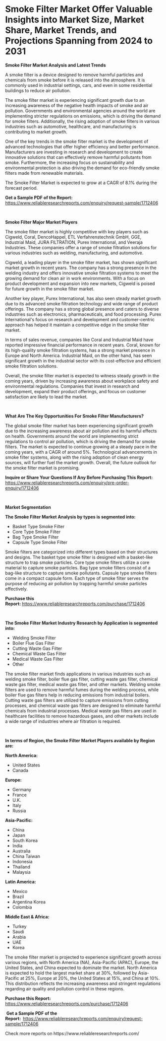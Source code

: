 <p><h1>Smoke Filter Market Offer Valuable Insights into Market Size, Market Share, Market Trends, and Projections Spanning from 2024 to 2031</h1></p><p><strong>Smoke Filter Market Analysis and Latest Trends</strong></p>
<p><p>A smoke filter is a device designed to remove harmful particles and chemicals from smoke before it is released into the atmosphere. It is commonly used in industrial settings, cars, and even in some residential buildings to reduce air pollution.</p><p>The smoke filter market is experiencing significant growth due to an increasing awareness of the negative health impacts of smoke and air pollution. Governments and environmental agencies around the world are implementing stricter regulations on emissions, which is driving the demand for smoke filters. Additionally, the rising adoption of smoke filters in various industries such as automotive, healthcare, and manufacturing is contributing to market growth.</p><p>One of the key trends in the smoke filter market is the development of advanced technologies that offer higher efficiency and better performance. Manufacturers are investing in research and development to create innovative solutions that can effectively remove harmful pollutants from smoke. Furthermore, the increasing focus on sustainability and environmental protection is also driving the demand for eco-friendly smoke filters made from renewable materials.</p><p>The Smoke Filter Market is expected to grow at a CAGR of 8.1% during the forecast period.</p></p>
<p><strong>Get a Sample PDF of the Report:&nbsp;</strong> <a href="https://www.reliableresearchreports.com/enquiry/request-sample/1712406">https://www.reliableresearchreports.com/enquiry/request-sample/1712406</a></p>
<p>&nbsp;</p>
<p><strong>Smoke Filter Major Market Players</strong></p>
<p><p>The smoke filter market is highly competitive with key players such as Cigweld, Coral, DencoHappel, ETL Verfahrenstechnik GmbH, GGE, Industrial Maid, JURA FILTRATION, Purex International, and Veeraja Industries. These companies offer a range of smoke filtration solutions for various industries such as welding, manufacturing, and automotive.</p><p>Cigweld, a leading player in the smoke filter market, has shown significant market growth in recent years. The company has a strong presence in the welding industry and offers innovative smoke filtration systems to meet the growing demand for clean air in work environments. With a focus on product development and expansion into new markets, Cigweld is poised for future growth in the smoke filter market.</p><p>Another key player, Purex International, has also seen steady market growth due to its advanced smoke filtration technology and wide range of product offerings. The company has a strong global presence and caters to diverse industries such as electronics, pharmaceuticals, and food processing. Purex International's focus on research and development and customer-centric approach has helped it maintain a competitive edge in the smoke filter market.</p><p>In terms of sales revenue, companies like Coral and Industrial Maid have reported impressive financial performance in recent years. Coral, known for its high-quality smoke filtration systems, has a strong market presence in Europe and North America. Industrial Maid, on the other hand, has seen significant growth in the industrial sector with its cost-effective and efficient smoke filtration solutions.</p><p>Overall, the smoke filter market is expected to witness steady growth in the coming years, driven by increasing awareness about workplace safety and environmental regulations. Companies that invest in research and development, expand their product offerings, and focus on customer satisfaction are likely to lead the market.</p></p>
<p>&nbsp;</p>
<p><strong>What Are The Key Opportunities For Smoke Filter Manufacturers?</strong></p>
<p><p>The global smoke filter market has been experiencing significant growth due to the increasing awareness about air pollution and its harmful effects on health. Governments around the world are implementing strict regulations to control air pollution, which is driving the demand for smoke filters. The market is expected to continue growing at a steady pace in the coming years, with a CAGR of around 5%. Technological advancements in smoke filter systems, along with the rising adoption of clean energy sources, will further fuel the market growth. Overall, the future outlook for the smoke filter market is promising.</p></p>
<p><strong>Inquire or Share Your Questions If Any Before Purchasing This Report:</strong> <a href="https://www.reliableresearchreports.com/enquiry/pre-order-enquiry/1712406">https://www.reliableresearchreports.com/enquiry/pre-order-enquiry/1712406</a></p>
<p>&nbsp;</p>
<p><strong>Market Segmentation</strong></p>
<p><strong>The Smoke Filter Market Analysis by types is segmented into:</strong></p>
<p><ul><li>Basket Type Smoke Filter</li><li>Core Type Smoke Filter</li><li>Bag Type Smoke Filter</li><li>Capsule Type Smoke Filter</li></ul></p>
<p><p>Smoke filters are categorized into different types based on their structures and designs. The basket type smoke filter is designed with a basket-like structure to trap smoke particles. Core type smoke filters utilize a core material to capture smoke particles. Bag type smoke filters consist of a bag-like structure to capture smoke pollutants. Capsule type smoke filters come in a compact capsule form. Each type of smoke filter serves the purpose of reducing air pollution by trapping harmful smoke particles effectively.</p></p>
<p><strong>Purchase this Report:&nbsp;</strong><a href="https://www.reliableresearchreports.com/purchase/1712406">https://www.reliableresearchreports.com/purchase/1712406</a></p>
<p>&nbsp;</p>
<p><strong>The Smoke Filter Market Industry Research by Application is segmented into:</strong></p>
<p><ul><li>Welding Smoke Filter</li><li>Boiler Flue Gas Filter</li><li>Cutting Waste Gas Filter</li><li>Chemical Waste Gas Filter</li><li>Medical Waste Gas Filter</li><li>Other</li></ul></p>
<p><p>The smoke filter market finds applications in various industries such as welding smoke filter, boiler flue gas filter, cutting waste gas filter, chemical waste gas filter, medical waste gas filter, and other markets. Welding smoke filters are used to remove harmful fumes during the welding process, while boiler flue gas filters help in reducing emissions from industrial boilers. Cutting waste gas filters are utilized to capture emissions from cutting processes, and chemical waste gas filters are designed to eliminate harmful chemicals from industrial processes. Medical waste gas filters are used in healthcare facilities to remove hazardous gases, and other markets include a wide range of industries where air filtration is required.</p></p>
<p>&nbsp;</p>
<p><strong>In terms of Region, the Smoke Filter Market Players available by Region are:</strong></p>
<p>
    <p> <strong> North America: </strong>
        <ul>
            <li>United States</li>
            <li>Canada</li>
        </ul>
        </p> 
    <p> <strong> Europe: </strong>
        <ul>
            <li>Germany</li>
            <li>France</li>
            <li>U.K.</li>
            <li>Italy</li>
            <li>Russia</li>
        </ul>
        </p> 
    <p> <strong> Asia-Pacific: </strong>
        <ul>
            <li>China</li>
            <li>Japan</li>
            <li>South Korea</li>
            <li>India</li>
            <li>Australia</li>
            <li>China Taiwan</li>
            <li>Indonesia</li>
            <li>Thailand</li>
            <li>Malaysia</li>
        </ul>
        </p> 
    <p> <strong> Latin America: </strong>
        <ul>
            <li>Mexico</li>
            <li>Brazil</li>
            <li>Argentina Korea</li>
            <li>Colombia</li>
        </ul>
        </p> 
    <p> <strong> Middle East & Africa: </strong>
        <ul>
            <li>Turkey</li>
            <li>Saudi</li>
            <li>Arabia</li>
            <li>UAE</li>
            <li>Korea</li>
        </ul>
    </p>
    </p>
<p><p>The smoke filter market is projected to experience significant growth across various regions, with North America (NA), Asia-Pacific (APAC), Europe, the United States, and China expected to dominate the market. North America is expected to hold the largest market share at 30%, followed by Asia-Pacific at 25%, Europe at 20%, the United States at 15%, and China at 10%. This distribution reflects the increasing awareness and stringent regulations regarding air quality and pollution control in these regions.</p></p>
<p><strong>Purchase this Report: </strong><a href="https://www.reliableresearchreports.com/purchase/1712406">https://www.reliableresearchreports.com/purchase/1712406</a></p>
<p>&nbsp;<strong>Get a Sample PDF of the Report:&nbsp;&nbsp;</strong><a href="https://www.reliableresearchreports.com/enquiry/request-sample/1712406">https://www.reliableresearchreports.com/enquiry/request-sample/1712406</a></p>
<p><strong></strong></p>
<p>Check more reports on https://www.reliableresearchreports.com/</p>